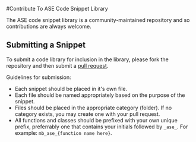 #Contribute To ASE Code Snippet Library

The ASE code snippet library is a community-maintained repository and so contributions are always welcome.

## Submitting a Snippet

To submit a code library for inclusion in the library, please fork the repository and then submit a [pull request](https://github.com/AesopInteractive/ase-code-snippet-librarY).

Guidelines for submission:

- Each snippet should be placed in it's own file.
- Each file should be named appropriately based on the purpose of the snippet.
- Files should be placed in the appropriate category (folder). If no category exists, you may create one with your pull request.
- All functions and classes should be prefixed with your own unique prefix, preferrably one that contains your initials followed by `_ase_`. For example: `mb_ase_{function name here}`.